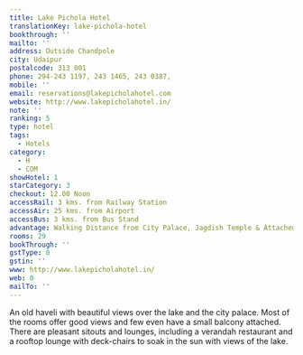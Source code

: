 ```yaml
---
title: Lake Pichola Hotel
translationKey: lake-pichola-hotel
bookthrough: ''
mailto: ''
address: Outside Chandpole
city: Udaipur
postalcode: 313 001
phone: 294-243 1197, 243 1465, 243 0387,
mobile: ''
email: reservations@lakepicholahotel.com
website: http://www.lakepicholahotel.in/
note: ''
ranking: 5
type: hotel
tags:
  - Hotels
category:
  - H
  - COM
showHotel: 1
starCategory: 3
checkout: 12.00 Noon
accessRail: 3 kms. from Railway Station
accessAir: 25 kms. from Airport
accessBus: 3 kms. from Bus Stand
advantage: Walking Distance from City Palace, Jagdish Temple & Attached to Pichola Lake
rooms: 29
bookThrough: ''
gstType: 0
gstin: ''
www: http://www.lakepicholahotel.in/
web: 0
mailTo: ''
---
```













An old haveli with beautiful views over the lake and the city palace. Most of the rooms offer good views and few even have a small balcony attached. There are pleasant sitouts and lounges, including a verandah restaurant and a rooftop lounge with deck-chairs to soak in the sun with views of the lake.